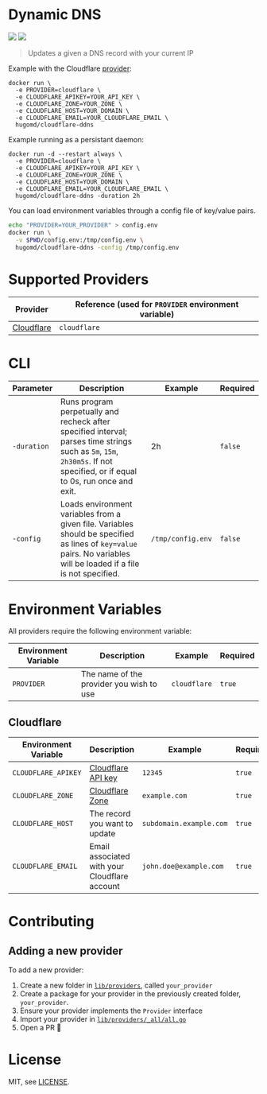 # Dynamic DNS
[![](https://images.microbadger.com/badges/image/hugomd/cloudflare-ddns.svg)](https://microbadger.com/images/hugomd/cloudflare-ddns "Get your own image badge on microbadger.com") [![](https://images.microbadger.com/badges/version/hugomd/cloudflare-ddns.svg)](https://microbadger.com/images/hugomd/cloudflare-ddns "Get your own version badge on microbadger.com") 

> Updates a given a DNS record with your current IP

Example with the Cloudflare [provider](#supported-providers):
```
docker run \
  -e PROVIDER=cloudflare \
  -e CLOUDFLARE_APIKEY=YOUR_API_KEY \
  -e CLOUDFLARE_ZONE=YOUR_ZONE \
  -e CLOUDFLARE_HOST=YOUR_DOMAIN \
  -e CLOUDFLARE_EMAIL=YOUR_CLOUDFLARE_EMAIL \
  hugomd/cloudflare-ddns
```

Example running as a persistant daemon:
```
docker run -d --restart always \
  -e PROVIDER=cloudflare \
  -e CLOUDFLARE_APIKEY=YOUR_API_KEY \
  -e CLOUDFLARE_ZONE=YOUR_ZONE \
  -e CLOUDFLARE_HOST=YOUR_DOMAIN \
  -e CLOUDFLARE_EMAIL=YOUR_CLOUDFLARE_EMAIL \
  hugomd/cloudflare-ddns -duration 2h
```

You can load environment variables through a config file of key/value pairs.

```sh
echo "PROVIDER=YOUR_PROVIDER" > config.env
docker run \
  -v $PWD/config.env:/tmp/config.env \
  hugomd/cloudflare-ddns -config /tmp/config.env
```

# Supported Providers

| Provider                             | Reference (used for `PROVIDER` environment variable) |
|--------------------------------------|------------------------------------------------------|
| [Cloudflare](https://cloudflare.com) | `cloudflare`                                         |

# CLI

| Parameter             | Description                                                                                                                                                                | Example           | Required |
|-----------------------|----------------------------------------------------------------------------------------------------------------------------------------------------------------------------|-------------------|----------|
| `-duration`           | Runs program perpetually and recheck after specified interval; parses time strings such as `5m`, `15m`, `2h30m5s`. If not specified, or if equal to 0s, run once and exit. | 2h                | `false`  |
| `-config`             | Loads environment variables from a given file. Variables should be specified as lines of `key=value` pairs. No variables will be loaded if a file is not specified.        | `/tmp/config.env` | `false`  |

# Environment Variables

All providers require the following environment variable:

| Environment Variable            | Description                             | Example       | Required |
|---------------------------------|-----------------------------------------|---------------|----------|
| `PROVIDER`                      | The name of the provider you wish to use | `cloudflare` | `true`   |

## Cloudflare

| Environment Variable            | Description                                                                                                             | Example                 | Required |
|---------------------------------|-------------------------------------------------------------------------------------------------------------------------|-------------------------|----------|
| `CLOUDFLARE_APIKEY`             | [Cloudflare API key](https://support.cloudflare.com/hc/en-us/articles/200167836-Where-do-I-find-my-Cloudflare-API-key-) | `12345`                 | `true`   |
| `CLOUDFLARE_ZONE`               | [Cloudflare Zone](https://api.cloudflare.com/#zone-properties)                                                          | `example.com`           | `true`   |
| `CLOUDFLARE_HOST`               | The record you want to update                                                                                           | `subdomain.example.com` | `true`   |
| `CLOUDFLARE_EMAIL`              | Email associated with your Cloudflare account                                                                           | `john.doe@example.com`  | `true`   |

# Contributing

## Adding a new provider

To add a new provider:
1. Create a new folder in [`lib/providers`](https://github.com/hugomd/cloudflare-ddns/tree/master/lib/providers), called `your_provider`
2. Create a package for your provider in the previously created folder, `your_provider`.
3. Ensure your provider implements the `Provider` interface
4. Import your provider in [`lib/providers/_all/all.go`](https://github.com/hugomd/cloudflare-ddns/blob/master/lib/providers/_all/all.go)
5. Open a PR 🎉

# License

MIT, see [LICENSE](./LICENSE).
